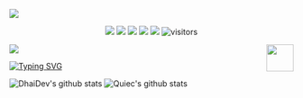 ![](assets/Bottom_up.svg)

<!--   my-icons -->
<p align="center">
    <a href="https://github.com/DhaiDev/DhaiDev"><img src="https://img.shields.io/badge/status-updating-brightgreen.svg"></a>
    <a href="https://github.com/python/cpython"><img src="https://img.shields.io/badge/Python-3.10-FF1493.svg"></a>
    <a href="https://github.com/DhaiDev/DhaiDev/graphs/contributors"><img src="https://img.shields.io/github/contributors/DhaiDev/DhaiDev?color=blue"></a>
    <a href="https://github.com/DhaiDev/DhaiDev/stargazers"><img src="https://img.shields.io/github/stars/DhaiDev/DhaiDev.svg?logo=github"></a>
    <a href="https://github.com/DhaiDev/DhaiDev/network/members"><img src="https://img.shields.io/github/forks/DhaiDev/DhaiDev.svg?color=blue&logo=github"></a>
    <img src="https://visitor-badge.laobi.icu/badge?page_id=DhaiDev.DhaiDev" alt="visitors"/>   
</p>

<!--   my-header-img -->
![](./src/header_.png)
<a href="https://www.python.org/"><img src="https://upload.wikimedia.org/wikipedia/commons/c/c3/Python-logo-notext.svg" align="right" height="48" width="48" ></a>


<!--   my-ticker -->    
[![Typing SVG](https://readme-typing-svg.herokuapp.com?color=%2336BCF7&center=true&vCenter=true&width=600&lines=Hi+there+👋,+I+am+Dai;+Welcome+to+My+Profile!;Over+2+years+plus+of+programming+experience;Always+learning+new+things+;Machine+learning+enthusiast+;Kaggle+community+member)](https://git.io/typing-svg)



 ![DhaiDev's github stats](https://github-readme-stats.vercel.app/api?username=DhaiDev&show_icons=true&theme=radical&include_all_commits=true)  ![Quiec's github stats](https://github-readme-stats.vercel.app/api/top-langs/?username=DhaiDev&theme=radical&layout=compact) 